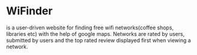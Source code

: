 # WiFinder
is a user-driven website for finding free wifi networks(coffee shops, libraries etc) with the help of google maps. Networks are rated by users, submitted by users and the top rated review displayed first when viewing a network.
